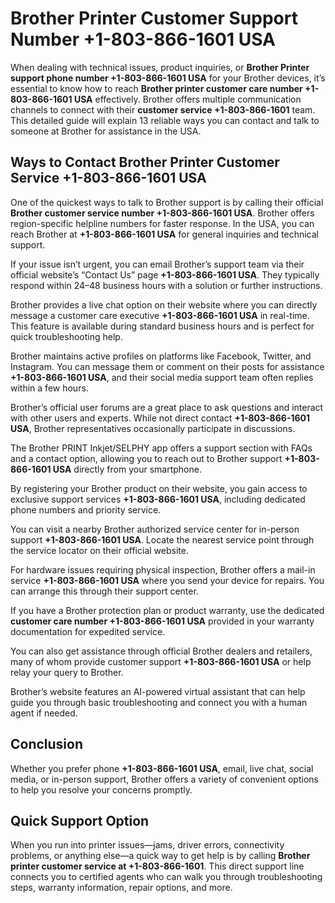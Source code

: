 <!DOCTYPE html>
<html lang="en">
<head>
  <meta charset="UTF-8">
  <meta name="viewport" content="width=device-width, initial-scale=1.0">
  <title>Brother - Phone Number & Contact Information | Brother US</title>
</head>
<body>
  <h1>Brother Printer Customer Support Number +1-803-866-1601 USA</h1>

  <p>
    When dealing with technical issues, product inquiries, or <strong>Brother Printer support phone number +1-803-866-1601 USA</strong> for your Brother devices, it’s essential to know how to reach <strong>Brother printer customer care number +1-803-866-1601 USA</strong> effectively. Brother offers multiple communication channels to connect with their <strong>customer service +1-803-866-1601</strong> team. This detailed guide will explain 13 reliable ways you can contact and talk to someone at Brother for assistance in the USA.
  </p>

  <h2>Ways to Contact Brother Printer Customer Service +1-803-866-1601 USA</h2>

  <p>
    One of the quickest ways to talk to Brother support is by calling their official <strong>Brother customer service number +1-803-866-1601 USA</strong>. Brother offers region-specific helpline numbers for faster response. In the USA, you can reach Brother at <strong>+1-803-866-1601 USA</strong> for general inquiries and technical support.
  </p>

  <p>
    If your issue isn’t urgent, you can email Brother’s support team via their official website’s “Contact Us” page <strong>+1-803-866-1601 USA</strong>. They typically respond within 24–48 business hours with a solution or further instructions.
  </p>

  <p>
    Brother provides a live chat option on their website where you can directly message a customer care executive <strong>+1-803-866-1601 USA</strong> in real-time. This feature is available during standard business hours and is perfect for quick troubleshooting help.
  </p>

  <p>
    Brother maintains active profiles on platforms like Facebook, Twitter, and Instagram. You can message them or comment on their posts for assistance <strong>+1-803-866-1601 USA</strong>, and their social media support team often replies within a few hours.
  </p>

  <p>
    Brother’s official user forums are a great place to ask questions and interact with other users and experts. While not direct contact <strong>+1-803-866-1601 USA</strong>, Brother representatives occasionally participate in discussions.
  </p>

  <p>
    The Brother PRINT Inkjet/SELPHY app offers a support section with FAQs and a contact option, allowing you to reach out to Brother support <strong>+1-803-866-1601 USA</strong> directly from your smartphone.
  </p>

  <p>
    By registering your Brother product on their website, you gain access to exclusive support services <strong>+1-803-866-1601 USA</strong>, including dedicated phone numbers and priority service.
  </p>

  <p>
    You can visit a nearby Brother authorized service center for in-person support <strong>+1-803-866-1601 USA</strong>. Locate the nearest service point through the service locator on their official website.
  </p>

  <p>
    For hardware issues requiring physical inspection, Brother offers a mail-in service <strong>+1-803-866-1601 USA</strong> where you send your device for repairs. You can arrange this through their support center.
  </p>

  <p>
    If you have a Brother protection plan or product warranty, use the dedicated <strong>customer care number +1-803-866-1601 USA</strong> provided in your warranty documentation for expedited service.
  </p>

  <p>
    You can also get assistance through official Brother dealers and retailers, many of whom provide customer support <strong>+1-803-866-1601 USA</strong> or help relay your query to Brother.
  </p>

  <p>
    Brother’s website features an AI-powered virtual assistant that can help guide you through basic troubleshooting and connect you with a human agent if needed.
  </p>

  <h2>Conclusion</h2>
  <p>
    Whether you prefer phone <strong>+1-803-866-1601 USA</strong>, email, live chat, social media, or in-person support, Brother offers a variety of convenient options to help you resolve your concerns promptly.
  </p>

  <h2>Quick Support Option</h2>
  <p>
    When you run into printer issues—jams, driver errors, connectivity problems, or anything else—a quick way to get help is by calling <strong>Brother printer customer service at +1-803-866-1601</strong>. This direct support line connects you to certified agents who can walk you through troubleshooting steps, warranty information, repair options, and more.
  </p>

</body>
</html>
